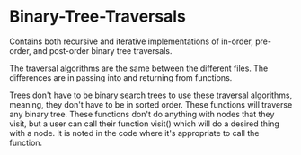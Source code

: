 # Binary-Tree-Traversals
Contains both recursive and iterative implementations of in-order, pre-order, and post-order binary tree traversals.

The traversal algorithms are the same between the different files. The differences are in passing into and returning from functions.

Trees don't have to be binary search trees to use these traversal algorithms, meaning, they don't have to be in sorted order. These functions will traverse any binary tree. These functions don't do anything with nodes that they visit, but a user can call their function visit() which will do a desired thing with a node. It is noted in the code where it's appropriate to call the function.
